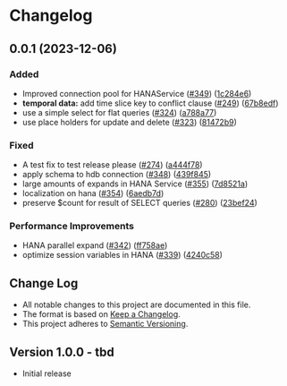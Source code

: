 # Changelog

## 0.0.1 (2023-12-06)


### Added

* Improved connection pool for HANAService ([#349](https://github.com/cap-js/cds-dbs/issues/349)) ([1c284e6](https://github.com/cap-js/cds-dbs/commit/1c284e69cccd76daad52249c0462bc62aa4d11a8))
* **temporal data:** add time slice key to conflict clause ([#249](https://github.com/cap-js/cds-dbs/issues/249)) ([67b8edf](https://github.com/cap-js/cds-dbs/commit/67b8edf9b7f6b0fbab0010d7c93ed03a01e103ed))
* use a simple select for flat queries ([#324](https://github.com/cap-js/cds-dbs/issues/324)) ([a788a77](https://github.com/cap-js/cds-dbs/commit/a788a77dcb6c6625659ed2d74ee6a3b517e62e23))
* use place holders for update and delete ([#323](https://github.com/cap-js/cds-dbs/issues/323)) ([81472b9](https://github.com/cap-js/cds-dbs/commit/81472b971183f701e401247611310be56745a87a))


### Fixed

* A test fix to test release please ([#274](https://github.com/cap-js/cds-dbs/issues/274)) ([a444f78](https://github.com/cap-js/cds-dbs/commit/a444f7850eb41e844f5f9a2247ac5827c0fa6f7a))
* apply schema to hdb connection ([#348](https://github.com/cap-js/cds-dbs/issues/348)) ([439f845](https://github.com/cap-js/cds-dbs/commit/439f845aa3b27be7bcd33c900562401d8a1fbe12))
* large amounts of expands in HANA Service ([#355](https://github.com/cap-js/cds-dbs/issues/355)) ([7d8521a](https://github.com/cap-js/cds-dbs/commit/7d8521af8ca6e01d9a521272d0409bce52d1ce7c))
* localization on hana ([#354](https://github.com/cap-js/cds-dbs/issues/354)) ([6aedb7d](https://github.com/cap-js/cds-dbs/commit/6aedb7d6bd377c156fb9a9ceeb501d70812c6194))
* preserve $count for result of SELECT queries ([#280](https://github.com/cap-js/cds-dbs/issues/280)) ([23bef24](https://github.com/cap-js/cds-dbs/commit/23bef245e62952a57ed82afcfd238c0b294b2e9e))


### Performance Improvements

* HANA parallel expand ([#342](https://github.com/cap-js/cds-dbs/issues/342)) ([ff758ae](https://github.com/cap-js/cds-dbs/commit/ff758ae69f6e16d95a9b7cc0e9cee0722acaa51a))
* optimize session variables in HANA ([#339](https://github.com/cap-js/cds-dbs/issues/339)) ([4240c58](https://github.com/cap-js/cds-dbs/commit/4240c582af24289af59cdaa7fe073ab92f07fdf4))

## Change Log

- All notable changes to this project are documented in this file.
- The format is based on [Keep a Changelog](http://keepachangelog.com/).
- This project adheres to [Semantic Versioning](http://semver.org/).

## Version 1.0.0 - tbd

- Initial release
